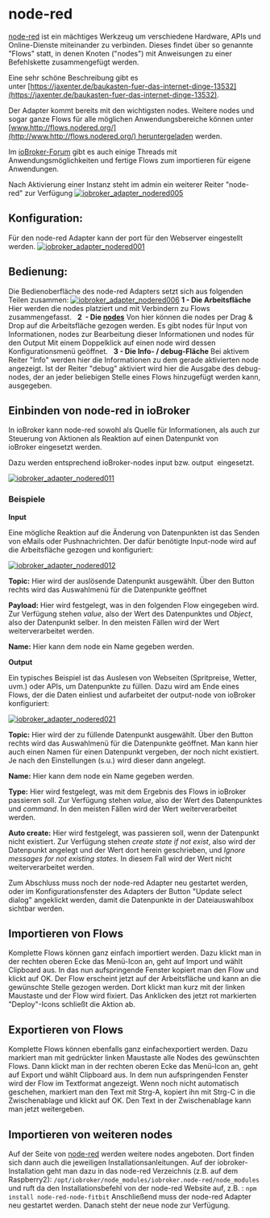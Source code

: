 # **node-red**

[node-red](http://www.nodered.org) ist ein mächtiges Werkzeug um verschiedene Hardware, APIs und Online-Dienste miteinander zu verbinden. Dieses findet über so genannte "Flows" statt, in denen Knoten ("nodes") mit Anweisungen zu einer Befehlskette zusammengefügt werden.

Eine sehr schöne Beschreibung gibt es unter [https://jaxenter.de/baukasten-fuer-das-internet-dinge-13532](https://jaxenter.de/baukasten-fuer-das-internet-dinge-13532).

Der Adapter kommt bereits mit den wichtigsten nodes. Weitere nodes und sogar ganze Flows für alle möglichen Anwendungsbereiche können unter [www.http://flows.nodered.org/](http://www.http://flows.nodered.org/) heruntergeladen werden.

Im [ioBroker-Forum](http://forum.iobroker.net/viewforum.php?f=32&sid=d3c8ef0d9fd9932f55035d208c456bd8) gibt es auch einige Threads mit Anwendungsmöglichkeiten und fertige Flows zum importieren für eigene Anwendungen.

Nach Aktivierung einer Instanz steht im admin ein weiterer Reiter "node-red" zur Verfügung [![iobroker_adapter_nodered005](img/iobroker_adapter_nodered005.jpg)](img/iobroker_adapter_nodered005.jpg)

## **Konfiguration:**

Für den node-red Adapter kann der port für den Webserver eingestellt werden. [![iobroker_adapter_nodered001](img/iobroker_adapter_nodered001.jpg)](img/iobroker_adapter_nodered001.jpg)

## [](https://github.com/ioBroker/ioBroker/wiki/ioBroker-Adapter-admin#bedienung)**Bedienung:**

Die Bedienoberfläche des node-red Adapters setzt sich aus folgenden Teilen zusammen: [![iobroker_adapter_nodered006](http://www.iobroker.net/wp-content/uploads/2015/04/iobroker_adapter_nodered006.jpg)](http://www.iobroker.net/wp-content/uploads/2015/04/iobroker_adapter_nodered006.jpg) **1 - Die Arbeitsfläche** Hier werden die nodes platziert und mit Verbindern zu Flows zusammengefasst.   **2  - Die [nodes](img/_page_id_1010_lang=de)** Von hier können die nodes per Drag & Drop auf die Arbeitsfläche gezogen werden. Es gibt nodes für Input von Informationen, nodes zur Bearbeitung dieser Informationen und nodes für den Output Mit einem Doppelklick auf einen node wird dessen Konfigurationsmenü geöffnet.   **3 - Die Info- / debug-Fläche** Bei aktivem Reiter "Info" werden hier die Informationen zu dem gerade aktivierten node angezeigt. Ist der Reiter "debug" aktiviert wird hier die Ausgabe des debug-nodes, der an jeder beliebigen Stelle eines Flows hinzugefügt werden kann, ausgegeben.

## Einbinden von node-red in ioBroker

In ioBroker kann node-red sowohl als Quelle für Informationen, als auch zur Steuerung von Aktionen als Reaktion auf einen Datenpunkt von ioBroker eingesetzt werden.

Dazu werden entsprechend ioBroker-nodes input bzw. output  eingesetzt.

[![iobroker_adapter_nodered011](img/iobroker_adapter_nodered011.jpg)](img/iobroker_adapter_nodered011.jpg)

### **Beispiele**

**Input**

Eine mögliche Reaktion auf die Änderung von Datenpunkten ist das Senden von eMails oder Pushnachrichten. Der dafür benötigte Input-node wird auf die Arbeitsfläche gezogen und konfiguriert:

[![iobroker_adapter_nodered012](img/iobroker_adapter_nodered012.jpg)](img/iobroker_adapter_nodered012.jpg)

**Topic:** Hier wird der auslösende Datenpunkt ausgewählt. Über den Button rechts wird das Auswahlmenü für die Datenpunkte geöffnet

**Payload:** Hier wird festgelegt, was in den folgenden Flow eingegeben wird. Zur Verfügung stehen _value_, also der Wert des Datenpunktes und _Object_, also der Datenpunkt selber. In den meisten Fällen wird der Wert weiterverarbeitet werden.

**Name:** Hier kann dem node ein Name gegeben werden.

**Output**

Ein typisches Beispiel ist das Auslesen von Webseiten (Spritpreise, Wetter, uvm.) oder APIs, um Datenpunkte zu füllen. Dazu wird am Ende eines Flows, der die Daten einliest und aufarbeitet der output-node von ioBroker konfiguriert:

[![iobroker_adapter_nodered021](img/iobroker_adapter_nodered021.jpg)](img/iobroker_adapter_nodered021.jpg)

**Topic:** Hier wird der zu füllende Datenpunkt ausgewählt. Über den Button rechts wird das Auswahlmenü für die Datenpunkte geöffnet. Man kann hier auch einen Namen für einen Datenpunkt vergeben, der noch nicht existiert. Je nach den Einstellungen (s.u.) wird dieser dann angelegt.

**Name:** Hier kann dem node ein Name gegeben werden.

**Type:** Hier wird festgelegt, was mit dem Ergebnis des Flows in ioBroker passieren soll. Zur Verfügung stehen _value_, also der Wert des Datenpunktes und _command_. In den meisten Fällen wird der Wert weiterverarbeitet werden.

**Auto create:** Hier wird festgelegt, was passieren soll, wenn der Datenpunkt nicht existiert. Zur Verfügung stehen _create state if not exist_, also wird der Datenpunkt angelegt und der Wert dort herein geschrieben, und _Ignore messages for not existing states._ In diesem Fall wird der Wert nicht weiterverarbeitet werden.

Zum Abschluss muss noch der node-red Adapter neu gestartet werden, oder im Konfigurationsfenster des Adapters der Button "Update select dialog" angeklickt werden, damit die Datenpunkte in der Dateiauswahlbox sichtbar werden.

## Importieren von Flows

Komplette Flows können ganz einfach importiert werden. Dazu klickt man in der rechten oberen Ecke das Menü-Icon an, geht auf Import und wählt Clipboard aus. In das nun aufspringende Fenster kopiert man den Flow und klickt auf OK. Der Flow erscheint jetzt auf der Arbeitsfläche und kann an die gewünschte Stelle gezogen werden. Dort klickt man kurz mit der linken Maustaste und der Flow wird fixiert. Das Anklicken des jetzt rot markierten "Deploy"-Icons schließt die Aktion ab.

## Exportieren von Flows

Komplette Flows können ebenfalls ganz einfachexportiert werden. Dazu markiert man mit gedrückter linken Maustaste alle Nodes des gewünschten Flows. Dann klickt man in der rechten oberen Ecke das Menü-Icon an, geht auf Export und wählt Clipboard aus. In dem nun aufspringenden Fenster wird der Flow im Textformat angezeigt. Wenn noch nicht automatisch geschehen, markiert man den Text mit Strg-A, kopiert ihn mit Strg-C in die Zwischenablage und klickt auf OK. Den Text in der Zwischenablage kann man jetzt weitergeben.

## **Importieren von weiteren nodes**

Auf der Seite von [node-red](http://www.nodered.org) werden weitere nodes angeboten. Dort finden sich dann auch die jeweiligen Installationsanleitungen. Auf der iobroker-Installation geht man dazu in das node-red Verzeichnis (z.B. auf dem Raspberry2): `/opt/iobroker/node_modules/iobroker.node-red/node_modules` und ruft da den Installationsbefehl von der node-red Website auf, z.B. : `npm install node-red-node-fitbit` Anschließend muss der node-red Adapter neu gestartet werden. Danach steht der neue node zur Verfügung.